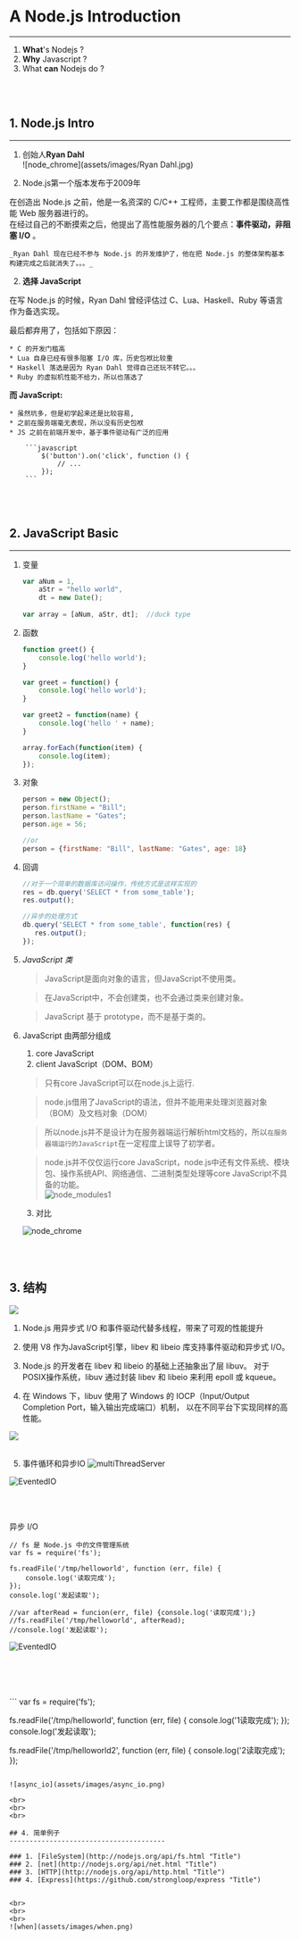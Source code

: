 # A Node.js Introduction
-------------------------------

1. **What**'s Nodejs ?
2. **Why** Javascript ?
3. What **can** Nodejs do ?
<br>
<br>

## 1. Node.js Intro
----------------------------------------
   1. 创始人**Ryan Dahl**  
    ![node_chrome](assets/images/Ryan Dahl.jpg) 

   2. Node.js第一个版本发布于2009年
   
   在创造出 Node.js 之前，他是一名资深的 C/C++ 工程师，主要工作都是围绕高性能 Web 服务器进行的。   
   在经过自己的不断摸索之后，他提出了高性能服务器的几个要点：**事件驱动，非阻塞 I/O** 。 
   
    _Ryan Dahl 现在已经不参与 Node.js 的开发维护了，他在把 Node.js 的整体架构基本构建完成之后就消失了。。。_

   2. **选择 JavaScript**
   
   在写 Node.js 的时候，Ryan Dahl 曾经评估过 C、Lua、Haskell、Ruby 等语言作为备选实现。
    
   最后都弃用了，包括如下原因：
   
    * C 的开发门槛高
    * Lua 自身已经有很多阻塞 I/O 库，历史包袱比较重
    * Haskell 落选是因为 Ryan Dahl 觉得自己还玩不转它。。。
    * Ruby 的虚拟机性能不给力，所以也落选了
    
   **而 JavaScript:** 
         
    * 虽然坑多，但是初学起来还是比较容易,
    * 之前在服务端毫无表现，所以没有历史包袱
    * JS 之前在前端开发中，基于事件驱动有广泛的应用
    
        ```javascript
            $('button').on('click', function () {
                // ...
            });
        ```

<br>
<br>

## 2. JavaScript Basic
-------------------------------

1. 变量
    ```javascript
    var aNum = 1,
        aStr = "hello world",
        dt = new Date();
        
    var array = [aNum, aStr, dt];  //duck type
    
    ```
    
2. 函数
    ```javascript
    function greet() {
        console.log('hello world');
    }
    
    var greet = function() {
        console.log('hello world');
    }
    
    var greet2 = function(name) {
        console.log('hello ' + name);
    }    
    
    array.forEach(function(item) {
        console.log(item);
    });
    ```

2. 对象
    ```javascript
    person = new Object();
    person.firstName = "Bill";
    person.lastName = "Gates";
    person.age = 56;
    
    //or      
    person = {firstName: "Bill", lastName: "Gates", age: 18}
    ```
4. 回调
    ```javascript
    //对于一个简单的数据库访问操作，传统方式是这样实现的
    res = db.query('SELECT * from some_table');
    res.output();

    //异步的处理方式
    db.query('SELECT * from some_table', function(res) { 
       res.output();
    });
    ```

4. _JavaScript 类_
    
    > JavaScript是面向对象的语言，但JavaScript不使用类。
    
    > 在JavaScript中，不会创建类，也不会通过类来创建对象。
    
    > JavaScript 基于 prototype，而不是基于类的。 

5. JavaScript 由两部分组成
    1. core JavaScript
    2. client JavaScript（DOM、BOM）
       
    > 只有core JavaScript可以在node.js上运行.
    
    > node.js借用了JavaScript的语法，但并不能用来处理浏览器对象（BOM）及文档对象（DOM）
    
    > 所以node.js并不是设计为在服务器端运行解析html文档的，所以```在服务器端运行的JavaScript```在一定程度上误导了初学者。
    
    > node.js并不仅仅运行core JavaScript，node.js中还有文件系统、模块包、操作系统API、网络通信、二进制类型处理等core JavaScript不具备的功能。   
      ![node_modules1](assets/images/node_modules1.png)
      
    3. 对比
      
      ![node_chrome](assets/images/chrome_vs_node.png)  



<br>
<br>

## 3. 结构
   
<img class="node-struct" src="assets/images/struct2.jpg">
  
1. Node.js 用异步式 I/O 和事件驱动代替多线程，带来了可观的性能提升

2. 使用 V8 作为JavaScript引擎，libev 和 libeio 库支持事件驱动和异步式 I/O。

3. Node.js 的开发者在 libev 和 libeio 的基础上还抽象出了层 libuv。
对于 POSIX操作系统，libuv 通过封装 libev 和 libeio 来利用 epoll 或 kqueue。

4. 在 Windows 下，libuv 使用了 Windows 的 IOCP（Input/Output Completion Port，输入输出完成端口）机制，
以在不同平台下实现同样的高性能。

<img class="node-struct2" src="assets/images/struct.png">

<br>
<br>

5. 事件循环和异步IO
![multiThreadServer](assets/images/multiThreadedServer.png)

![EventedIO](assets/images/NodeJS-EventedIOAsyncIO_latest.png)

<br>
<br>

异步 I/O
```
// fs 是 Node.js 中的文件管理系统
var fs = require('fs');

fs.readFile('/tmp/helloworld', function (err, file) {
    console.log('读取完成');
});
console.log('发起读取');

//var afterRead = funcion(err, file) {console.log('读取完成');}
//fs.readFile('/tmp/helloworld', afterRead);
//console.log('发起读取');

```

![EventedIO](assets/images/asyncio.png)

<br>
<br>
<br>
<br>
```
var fs = require('fs');

fs.readFile('/tmp/helloworld', function (err, file) {
    console.log('1读取完成');
});
console.log('发起读取');

fs.readFile('/tmp/helloworld2', function (err, file) {
    console.log('2读取完成');
});

```

![async_io](assets/images/async_io.png)

<br>
<br>
<br>

## 4. 简单例子
---------------------------------------

### 1. [FileSystem](http://nodejs.org/api/fs.html "Title")
### 2. [net](http://nodejs.org/api/net.html "Title")
### 3. [HTTP](http://nodejs.org/api/http.html "Title")
### 4. [Express](https://github.com/strongloop/express "Title")


<br>
<br>
<br>
![when](assets/images/when.png)





